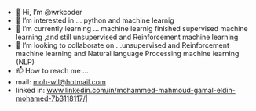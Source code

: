 - 👋 Hi, I’m @wrkcoder
- 👀 I’m interested in ... python and machine learnig
- 🌱 I’m currently learning ... machine learnig finished supervised machine learning ,and still unsupervised and Reinforcement machine learning
- 💞️ I’m looking to collaborate on ...unsupervised and Reinforcement machine learning and Natural language Processing machine learning (NLP)
- 📫 How to reach me ... 
- mail: moh-wll@hotmail.com
- linked in: www.linkedin.com/in/mohammed-mahmoud-gamal-eldin-mohamed-7b3118117/|
